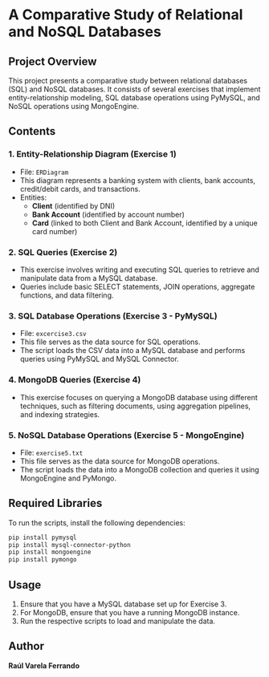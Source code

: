 # A Comparative Study of Relational and NoSQL Databases

## Project Overview
This project presents a comparative study between relational databases (SQL) and NoSQL databases. It consists of several exercises that implement entity-relationship modeling, SQL database operations using PyMySQL, and NoSQL operations using MongoEngine.

## Contents

### 1. **Entity-Relationship Diagram (Exercise 1)**
   - File: `ERDiagram`
   - This diagram represents a banking system with clients, bank accounts, credit/debit cards, and transactions.
   - Entities:
     - **Client** (identified by DNI)
     - **Bank Account** (identified by account number)
     - **Card** (linked to both Client and Bank Account, identified by a unique card number)

### 2. **SQL Queries (Exercise 2)**
   - This exercise involves writing and executing SQL queries to retrieve and manipulate data from a MySQL database.
   - Queries include basic SELECT statements, JOIN operations, aggregate functions, and data filtering.

### 3. **SQL Database Operations (Exercise 3 - PyMySQL)**
   - File: `excercise3.csv`
   - This file serves as the data source for SQL operations.
   - The script loads the CSV data into a MySQL database and performs queries using PyMySQL and MySQL Connector.

### 4. **MongoDB Queries (Exercise 4)**
   - This exercise focuses on querying a MongoDB database using different techniques, such as filtering documents, using aggregation pipelines, and indexing strategies.

### 5. **NoSQL Database Operations (Exercise 5 - MongoEngine)**
   - File: `exercise5.txt`
   - This file serves as the data source for MongoDB operations.
   - The script loads the data into a MongoDB collection and queries it using MongoEngine and PyMongo.

## Required Libraries
To run the scripts, install the following dependencies:

```sh
pip install pymysql
pip install mysql-connector-python
pip install mongoengine
pip install pymongo
```

## Usage
1. Ensure that you have a MySQL database set up for Exercise 3.
2. For MongoDB, ensure that you have a running MongoDB instance.
3. Run the respective scripts to load and manipulate the data.

## Author
**Raúl Varela Ferrando**

